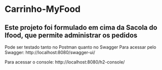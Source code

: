 # Carrinho-MyFood
Este projeto foi formulado em cima da Sacola do Ifood, que permite administrar os pedidos
------------
Pode ser testado tanto no Postman quanto no Swagger
Para acessar pelo Swagger:
http://localhost:8080/swagger-ui/ 

Para acessar o console:
http://localhost:8080/h2-console/
